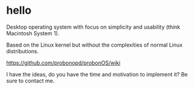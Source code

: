# hello

Desktop operating system with focus on simplicity and usability (think Macintosh System 1).

Based on the Linux kernel but without the complexities of normal Linux distributions.

https://github.com/probonopd/probonOS/wiki

I have the ideas, do you have the time and motivation to implement it? Be sure to contact me.
